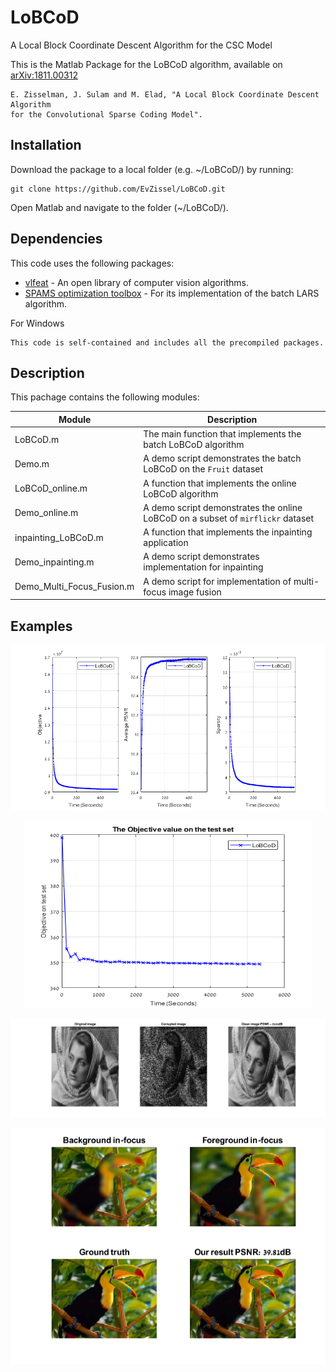 # LoBCoD
A Local Block Coordinate Descent Algorithm for the CSC Model

This is the Matlab Package for the LoBCoD algorithm, available on [arXiv:1811.00312](https://arxiv.org/abs/1811.00312)
```
E. Zisselman, J. Sulam and M. Elad, "A Local Block Coordinate Descent Algorithm
for the Convolutional Sparse Coding Model". 
``` 

## Installation

Download the package to a local folder (e.g. ~/LoBCoD/) by running: 
```console
git clone https://github.com/EvZissel/LoBCoD.git
```

Open Matlab and navigate to the folder (~/LoBCoD/).

## Dependencies

This code uses the following packages: 
* [vlfeat](https://github.com/vlfeat/vlfeat) - An open library of computer vision algorithms.
* [SPAMS optimization toolbox](http://spams-devel.gforge.inria.fr/) - For its implementation of the batch LARS algorithm.

For Windows
```
This code is self-contained and includes all the precompiled packages.
```

## Description
This pachage contains the following modules:

| Module                    | Description 
|---------------------------|---
| LoBCoD.m                  | The main function that implements the batch LoBCoD algorithm 
| Demo.m                    | A demo script demonstrates the batch LoBCoD on the `Fruit` dataset 
| LoBCoD_online.m           | A function that implements the online LoBCoD algorithm 
| Demo_online.m             | A demo script demonstrates the online LoBCoD on a subset of `mirflickr` dataset 
| inpainting_LoBCoD.m       | A function that implements the inpainting application 
| Demo_inpainting.m         | A demo script demonstrates implementation for inpainting 
| Demo_Multi_Focus_Fusion.m | A demo script for implementation of multi-focus image fusion 

## Examples
![Figure 1](./batch_training_set.png)

<p align="center">
  <img width="460" height="300" src="./Online_test_set.png">
</p>

![Figure 3](./inpainting.png)

<p align="center">
  <img src="./bird.png">
</p>

